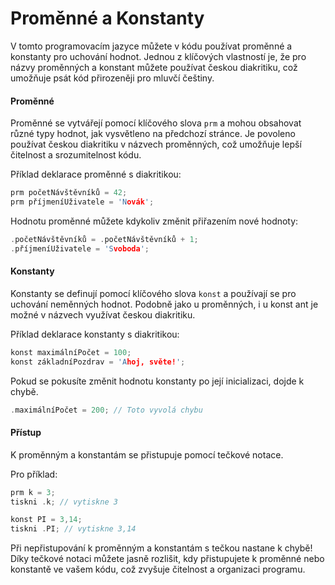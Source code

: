 # Proměnné a Konstanty

V tomto programovacím jazyce můžete v kódu používat proměnné a konstanty pro uchování hodnot. Jednou z klíčových vlastností je, že pro názvy proměnných a konstant můžete používat českou diakritiku, což umožňuje psát kód přirozeněji pro mluvčí češtiny.

#### Proměnné

Proměnné se vytvářejí pomocí klíčového slova `prm` a mohou obsahovat různé typy hodnot, jak vysvětleno na předchozí stránce. Je povoleno používat českou diakritiku v názvech proměnných, což umožňuje lepší čitelnost a srozumitelnost kódu.

Příklad deklarace proměnné s diakritikou:

```c
prm početNávštěvníků = 42;
prm příjmeníUživatele = 'Novák';
```

Hodnotu proměnné můžete kdykoliv změnit přiřazením nové hodnoty:

```c
.početNávštěvníků = .početNávštěvníků + 1;
.příjmeníUživatele = 'Svoboda';
```

#### Konstanty

Konstanty se definují pomocí klíčového slova `konst` a používají se pro uchování neměnných hodnot. Podobně jako u proměnných, i u konst ant je možné v názvech využívat českou diakritiku.

Příklad deklarace konstanty s diakritikou:

```c
konst maximálníPočet = 100;
konst základníPozdrav = 'Ahoj, světe!';
```

Pokud se pokusíte změnit hodnotu konstanty po její inicializaci, dojde k chybě.

```c
.maximálníPočet = 200; // Toto vyvolá chybu
```

#### Přístup

K proměnným a konstantám se přistupuje pomocí tečkové notace.

Pro příklad:
```c
prm k = 3;
tiskni .k; // vytiskne 3
```

```c
konst PI = 3,14;
tiskni .PI; // vytiskne 3,14
```

Při nepřistupování k proměnným a konstantám s tečkou nastane k chybě! Díky tečkové notaci můžete jasně rozlišit, kdy přistupujete k proměnné nebo konstantě ve vašem kódu, což zvyšuje čitelnost a organizaci programu.
